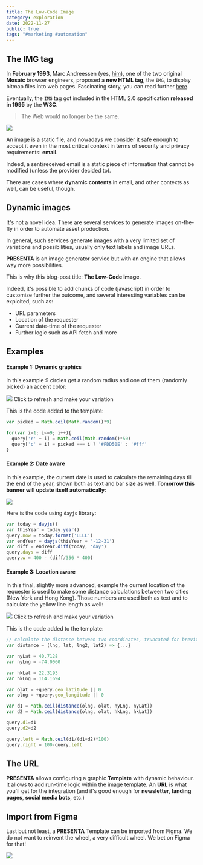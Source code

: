 ```yaml
---
title: The Low-Code Image
category: exploration
date: 2022-11-27
public: true
tags: "#marketing #automation"
---
```


## The IMG tag

In **February 1993**, Marc Andreessen (yes, [him](https://en.wikipedia.org/wiki/Marc_Andreessen)), one of the two original **Mosaic** browser engineers, proposed a **new HTML tag**, the `IMG`, to display bitmap files into web pages. Fascinating story, you can read further [here](https://thehistoryoftheweb.com/the-origin-of-the-img-tag/).

Eventually, the `IMG` tag got included in the HTML 2.0 specification **released in 1995** by the **W3C**.

> The Web would no longer be the same.

![](/blog/the-low-code-image/mosaic.jpg)

An image is a static file, and nowadays we consider it safe enough to accept it even in the most critical context in terms of security and privacy requirements: **email**.

Indeed, a sent/received email is a static piece of information that cannot be modified (unless the provider decided to).

There are cases where **dynamic contents** in email, and other contexts as well, can be useful, though.



## Dynamic images

It's not a novel idea. There are several services to generate images on-the-fly in order to automate asset production.

In general, such services generate images with a very limited set of variations and possibilities, usually only text labels and image URLs.

**PRESENTA** is an image generator service but with an engine that allows way more possibilities.

This is why this blog-post title: **The Low-Code Image**.

Indeed, it's possible to add chunks of code (javascript) in order to customize further the outcome, and several interesting variables can be exploited, such as:

- URL parameters
- Location of the requester
- Current date-time of the requester
- Further logic such as API fetch and more



## Examples





#### Example 1: Dynamic graphics

In this example 9 circles get a random radius and one of them (randomly picked) an accent color:

<p class="refreshImgOnClick">
    <img src="https://daily.presenta.workers.dev/zGywhb2oJn:ynpwlE0eu" />
    <span>Click to refresh and make your variation</span>
</p>



This is the code added to the template:

```js
var picked = Math.ceil(Math.random()*9)

for(var i=1; i<=9; i++){
  query['r' + i] = Math.ceil(Math.random()*50)
  query['c' + i] = picked === i ? '#FDD50E' : '#fff'
}
```



#### Example 2: Date aware

In this example, the current date is used to calculate the remaining days till the end of the year, shown both as text and bar size as well. **Tomorrow this banner will update itself automatically**:

<p class="refreshImgOnClick">
    <img src="https://daily.presenta.workers.dev/zGywhb2oJn:KYIvNqK5p" />
</p>


Here is the code using `dayjs` library:

```js
var today = dayjs()
var thisYear = today.year()
query.now = today.format('LLLL')
var endYear = dayjs(thisYear + '-12-31')
var diff = endYear.diff(today, 'day')
query.days = diff
query.w = 400 - (diff/356 * 400)
```





#### Example 3: Location aware

In this final, slightly more advanced, example the current location of the requester is used to make some distance calculations between two cities (New York and Hong Kong). Those numbers are used both as text and to calculate the yellow line length as well:

<p class="refreshImgOnClick">
    <img src="https://daily.presenta.workers.dev/zGywhb2oJn:6uuz1DSXG" data-props="geo_city=true&geo_latitude=true&geo_longitude=true" />
    <span>Click to refresh and make your variation</span>
</p>




This is the code added to the template:

```js
// calculate the distance between two coordinates, truncated for brevity
var distance = (lng, lat, lng2, lat2) => {...}

var nyLat = 40.7128
var nyLng = -74.0060

var hkLat = 22.3193
var hkLng = 114.1694

var olat = +query.geo_latitude || 0
var olng = +query.geo_longitude || 0

var d1 = Math.ceil(distance(olng, olat, nyLng, nyLat))
var d2 = Math.ceil(distance(olng, olat, hkLng, hkLat))

query.d1=d1
query.d2=d2

query.left = Math.ceil(d1/(d1+d2)*100)
query.right = 100-query.left
```







## The URL

**PRESENTA** allows configuring a graphic **Template** with dynamic behaviour. It allows to add run-time logic within the image template. An **URL** is what you'll get for the integration (and it's good enough for **newsletter**, **landing pages**, **social media bots**, etc.)

## Import from Figma

Last but not least, a **PRESENTA** Template can be imported from Figma. We do not want to reinvent the wheel, a very difficult wheel. We bet on Figma for that!

![](/blog/figma-link.png)
